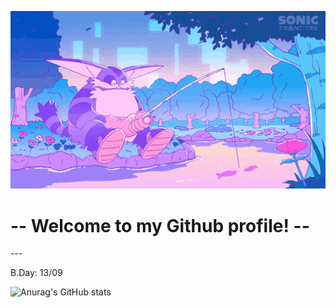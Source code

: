 <p aling= "center">
    <img src = "banner.gif" width = "800px" aling = "right" >

# -- Welcome to my Github profile! --
</p>
---


B.Day: 13/09

![Anurag's GitHub stats](https://github-readme-stats.vercel.app/api?username=DexDousky&show_icons=true&theme=radical&count_private=true)
